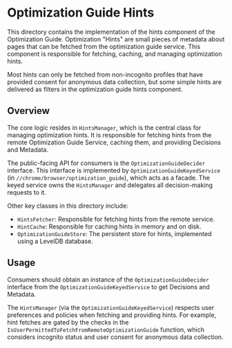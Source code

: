 # Optimization Guide Hints

This directory contains the implementation of the hints component of the
Optimization Guide. Optimization "Hints" are small pieces of metadata about
pages that can be fetched from the optimization guide service.  This component
is responsible for fetching, caching, and managing optimization hints.

Most hints can only be fetched from non-incognito profiles that have provided
consent for anonymous data collection, but some simple hints are delivered as
filters in the optimization guide hints component.

## Overview

The core logic resides in `HintsManager`, which is the central class for
managing optimization hints. It is responsible for fetching hints from the remote
Optimization Guide Service, caching them, and providing Decisions and Metadata.

The public-facing API for consumers is the `OptimizationGuideDecider` interface.
This interface is implemented by `OptimizationGuideKeyedService` (in
`//chrome/browser/optimization_guide`), which acts as a facade. The keyed
service owns the `HintsManager` and delegates all decision-making requests to it.

Other key classes in this directory include:
*   `HintsFetcher`: Responsible for fetching hints from the remote service.
*   `HintCache`: Responsible for caching hints in memory and on disk.
*   `OptimizationGuideStore`: The persistent store for hints, implemented using
    a LevelDB database.

## Usage

Consumers should obtain an instance of the `OptimizationGuideDecider` interface
from the `OptimizationGuideKeyedService` to get Decisions and Metadata.

The `HintsManager` (via the `OptimizationGuideKeyedService`) respects user
preferences and policies when fetching and providing hints. For example, hint
fetches are gated by the checks in the
`IsUserPermittedToFetchFromRemoteOptimizationGuide` function, which considers
incognito status and user consent for anonymous data collection.
